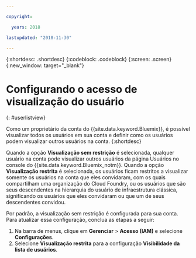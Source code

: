 ```yaml
---

copyright:

  years: 2018

lastupdated: "2018-11-30"

---
```


{:shortdesc: .shortdesc}
{:codeblock: .codeblock}
{:screen: .screen}
{:new_window: target="_blank"}

# Configurando o acesso de visualização do usuário
{: #userlistview}

Como um proprietário da conta do {{site.data.keyword.Bluemix}}, é possível visualizar todos os usuários em sua conta e definir como os usuários podem visualizar outros usuários na conta.
{:shortdesc}

Quando a opção **Visualização sem restrição** é selecionada, qualquer usuário na conta pode visualizar outros usuários da página Usuários no console do {{site.data.keyword.Bluemix_notm}}. Quando a opção **Visualização restrita** é selecionada, os usuários ficam restritos a visualizar somente os usuários na conta que eles convidaram, com os quais compartilham uma organização do Cloud Foundry, ou os usuários que são seus descendentes na hierarquia do usuário de infraestrutura clássica, significando os usuários que eles convidaram ou que um de seus descendentes convidou.

Por padrão, a visualização sem restrição é configurada para sua conta. Para atualizar essa configuração, conclua as etapas a seguir:

1. Na barra de menus, clique em **Gerenciar** &gt; **Acesso (IAM)** e selecione **Configurações**.
2. Selecione **Visualização restrita** para a configuração **Visibilidade da lista de usuários**.

